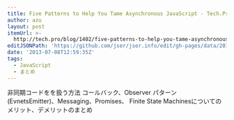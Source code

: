 ```yaml
---
title: Five Patterns to Help You Tame Asynchronous JavaScript - Tech.Pro
author: azu
layout: post
itemUrl: >-
  http://tech.pro/blog/1402/five-patterns-to-help-you-tame-asynchronous-javascript
editJSONPath: 'https://github.com/jser/jser.info/edit/gh-pages/data/2013/07/index.json'
date: '2013-07-08T12:59:35Z'
tags:
  - JavaScript
  - まとめ
---
```

非同期コードをを扱う方法 コールバック、Observer パターン(EvnetsEmitter)、Messaging、Promises、 Finite State Machinesについてのメリット、デメリットのまとめ
